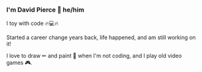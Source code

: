 ### I'm David Pierce 👋 he/him

I toy with code 🔥💻🔥

Started a career change years back, life happened, and am still working on it!

I love to draw ✏ and paint 🎨 when I'm not coding, and I play old video games 🎮.

<!--
**dapierce/dapierce** is a ✨ _special_ ✨ repository because its `README.md` (this file) appears on your GitHub profile.

Here are some ideas to get you started:

- 🔭 I’m currently working on ...
- 🌱 I’m currently learning ...
- 👯 I’m looking to collaborate on ...
- 🤔 I’m looking for help with ...
- 💬 Ask me about ...
- 📫 How to reach me: ...
- 😄 Pronouns: ...
- ⚡ Fun fact: ...
-->
